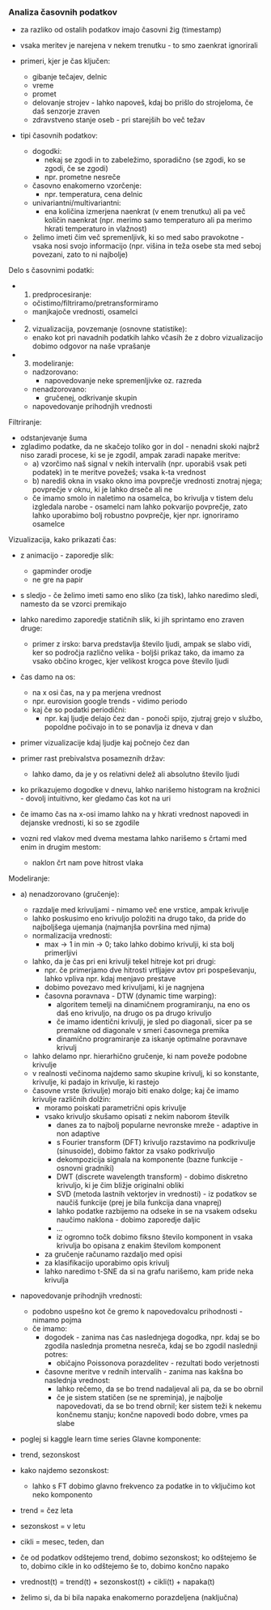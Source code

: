 ### Analiza časovnih podatkov

- za razliko od ostalih podatkov imajo časovni žig (timestamp)
- vsaka meritev je narejena v nekem trenutku - to smo zaenkrat ignorirali

- primeri, kjer je čas ključen:
	- gibanje tečajev, delnic
	- vreme
	- promet
	- delovanje strojev - lahko napoveš, kdaj bo prišlo do strojeloma, če daš senzorje zraven
	- zdravstveno stanje oseb - pri starejših bo več težav

- tipi časovnih podatkov:
	- dogodki:
		- nekaj se zgodi in to zabeležimo, sporadično (se zgodi, ko se zgodi, če se zgodi)
		- npr. prometne nesreče
	- časovno enakomerno vzorčenje:
		- npr. temperatura, cena delnic
	- univariantni/multivariantni:
		- ena količina izmerjena naenkrat (v enem trenutku) ali pa več količin naenkrat (npr. merimo samo temperaturo ali pa merimo hkrati temperaturo in vlažnost)
	- želimo imeti čim več spremenljivk, ki so med sabo pravokotne - vsaka nosi svojo informacijo (npr. višina in teža osebe sta med seboj povezani, zato to ni najbolje)

Delo s časovnimi podatki:
- 1. predprocesiranje:
	- očistimo/filtriramo/pretransformiramo
	- manjkajoče vrednosti, osamelci
- 2. vizualizacija, povzemanje (osnovne statistike):
	- enako kot pri navadnih podatkih lahko včasih že z dobro vizualizacijo dobimo odgovor na naše vprašanje
- 3. modeliranje:
	- nadzorovano:
		- napovedovanje neke spremenljivke oz. razreda
	- nenadzorovano:
		- gručenej, odkrivanje skupin
	- napovedovanje prihodnjih vrednosti

Filtriranje:
- odstanjevanje šuma
- zgladimo podatke, da ne skačejo toliko gor in dol - nenadni skoki najbrž niso zaradi procese, ki se je zgodil, ampak zaradi napake meritve:
	- a) vzorčimo naš signal v nekih intervalih (npr. uporabiš vsak peti podatek) in te meritve povežeš; vsaka k-ta vrednost
	- b) narediš okna in vsako okno ima povprečje vrednosti znotraj njega; povprečje v oknu, ki je lahko drseče ali ne
	- če imamo smolo in naletimo na osamelca, bo krivulja v tistem delu izgledala narobe - osamelci nam lahko pokvarijo povprečje, zato lahko uporabimo bolj robustno povprečje, kjer npr. ignoriramo osamelce

Vizualizacija, kako prikazati čas:
- z animacijo - zaporedje slik:
	- gapminder orodje
	- ne gre na papir
- s sledjo - če želimo imeti samo eno sliko (za tisk), lahko naredimo sledi, namesto da se vzorci premikajo
- lahko naredimo zaporedje statičnih slik, ki jih sprintamo eno zraven druge:
	- primer z irsko: barva predstavlja število ljudi, ampak se slabo vidi, ker so področja različno velika - boljši prikaz tako, da imamo za vsako občino krogec, kjer velikost krogca pove število ljudi
- čas damo na os:
	- na x osi čas, na y pa merjena vrednost
	- npr. eurovision google trends - vidimo periodo
	- kaj če so podatki periodični:
		- npr. kaj ljudje delajo čez dan - ponoči spijo, zjutraj grejo v službo, popoldne počivajo in to se ponavlja iz dneva v dan

- primer vizualizacije kdaj ljudje kaj počnejo čez dan
- primer rast prebivalstva posameznih držav:
	- lahko damo, da je y os relativni delež ali absolutno število ljudi

- ko prikazujemo dogodke v dnevu, lahko narišemo histogram na krožnici - dovolj intuitivno, ker gledamo čas kot na uri

- če imamo čas na x-osi imamo lahko na y hkrati vrednost napovedi in dejanske vrednosti, ki so se zgodile

- vozni red vlakov med dvema mestama lahko narišemo s črtami med enim in drugim mestom:
	- naklon črt nam pove hitrost vlaka

Modeliranje:
- a) nenadzorovano (gručenje):
	- razdalje med krivuljami - nimamo več ene vrstice, ampak krivulje
	- lahko poskusimo eno krivuljo položiti na drugo tako, da pride do najboljšega ujemanja (najmanjša površina med njima)
	- normalizacija vrednosti:
		- max -> 1 in min -> 0; tako lahko dobimo krivulji, ki sta bolj primerljivi
	- lahko, da je čas pri eni krivulji tekel hitreje kot pri drugi:
		- npr. če primerjamo dve hitrosti vrtljajev avtov pri pospeševanju, lahko vpliva npr. kdaj menjavo prestave
		- dobimo povezavo med krivuljami, ki je nagnjena
		- časovna poravnava - DTW (dynamic time warping):
			- algoritem temelji na dinamičnem programiranju, na eno os daš eno krivuljo, na drugo os pa drugo krivuljo
			- če imamo identični krivulji, je sled po diagonali, sicer pa se premakne od diagonale v smeri časovnega premika
			- dinamično programiranje za iskanje optimalne poravnave krivulj
	- lahko delamo npr. hierarhično gručenje, ki nam poveže podobne krivulje
	- v realnosti večinoma najdemo samo skupine krivulj, ki so konstante, krivulje, ki padajo in krivulje, ki rastejo
	- časovne vrste (krivulje) morajo biti enako dolge; kaj če imamo krivulje različnih dolžin:
		- moramo poiskati parametrični opis krivulje
		- vsako krivuljo skušamo opisati z nekim naborom številk
			- danes za to najbolj popularne nevronske mreže - adaptive in non adaptive
			- s Fourier transform (DFT) krivuljo razstavimo na podkrivulje (sinusoide), dobimo faktor za vsako podkrivuljo
			- dekompozicija signala na komponente (bazne funkcije - osnovni gradniki)
			- DWT (discrete wavelength transform) - dobimo diskretno krivuljo, ki je čim bližje originalni obliki
			- SVD (metoda lastnih vektorjev in vrednosti) - iz podatkov se naučiš funkcije (prej je bila funkcija dana vnaprej)
			- lahko podatke razbijemo na odseke in se na vsakem odseku naučimo naklona - dobimo zaporedje daljic
			- ...
			- iz ogromno točk dobimo fiksno število komponent in vsaka krivulja bo opisana z enakim številom komponent
		- za gručenje računamo razdaljo med opisi
		- za klasifikacijo uporabimo opis krivulj
		- lahko naredimo t-SNE da si na grafu narišemo, kam pride neka krivulja
- napovedovanje prihodnjih vrednosti:
	- podobno uspešno kot če gremo k napovedovalcu prihodnosti - nimamo pojma
	- če imamo:
		- dogodek - zanima nas čas naslednjega dogodka, npr. kdaj se bo zgodila naslednja prometna nesreča, kdaj se bo zgodil naslednji potres:
			- običajno Poissonova porazdelitev - rezultati bodo verjetnosti
		- časovne meritve v rednih intervalih - zanima nas kakšna bo naslednja vrednost:
			- lahko rečemo, da se bo trend nadaljeval ali pa, da se bo obrnil
			- če je sistem statičen (se ne spreminja), je najbolje napovedovati, da se bo trend obrnil; ker sistem teži k nekemu končnemu stanju; končne napovedi bodo dobre, vmes pa slabe

- poglej si kaggle learn time series
Glavne komponente:
- trend, sezonskost
- kako najdemo sezonskost:
	- lahko s FT dobimo glavno frekvenco za podatke in to vključimo kot neko komponento
- trend = čez leta
- sezonskost = v letu
- cikli = mesec, teden, dan
- če od podatkov odštejemo trend, dobimo sezonskost; ko odštejemo še to, dobimo cikle in ko odštejemo še to, dobimo končno napako
- vrednost(t) = trend(t) + sezonskost(t) + cikli(t) + napaka(t)
- želimo si, da bi bila napaka enakomerno porazdeljena (naključna)